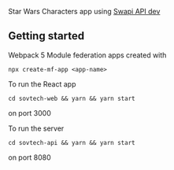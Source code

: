 Star Wars Characters app using [Swapi API dev](https://swapi.dev/api)

## Getting started

Webpack 5 Module federation apps created with

```
npx create-mf-app <app-name>
```

To run the React app

```
cd sovtech-web && yarn && yarn start

```
on port 3000


To run the server

```
cd sovtech-api && yarn && yarn start

```
on port 8080
